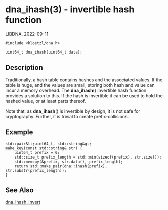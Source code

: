 # dna_ihash(3) - invertible hash function

LIBDNA, 2022-09-11

    #include <kloetzl/dna.h>
    
    uint64_t dna_ihash(uint64_t data);


## Description

Traditionally, a hash table contains hashes and the associated values. If the table is huge, and the values are small, storing both hash and value can incur a memory overhead. The **dna_ihash**() invertible hash function provides a solution to this. If the hash is invertible it can be used to hold the hashed value, or at least parts thereof.

Note that, as **dna_ihash**() is invertible by design, it is not safe for cryptography. Further, it is trivial to create prefix-collisions.


## Example

    std::pair&lt;uint64_t, std::string&gt;
    make_key(const std::string& str) {
        uint64_t prefix = 0;
        std::size_t prefix_length = std::min(sizeof(prefix), str.size());
        std::memcpy(&prefix, str.data(), prefix_length);
        return std::make_pair(dna::ihash(prefix), str.substr(prefix_length));
    }


## See Also

[dna_ihash_invert](dna_ihash_invert.3.md)
